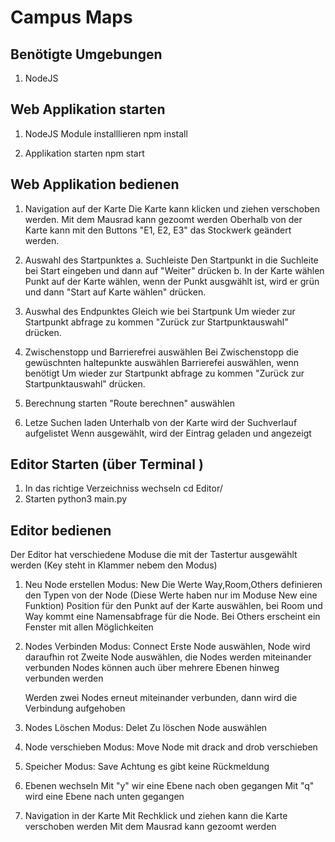 # Campus Maps

## Benötigte Umgebungen
1. NodeJS 


## Web Applikation starten
1. NodeJS Module installlieren
    npm install 

2. Applikation starten
    npm start

## Web Applikation bedienen
1. Navigation auf der Karte
    Die Karte kann klicken und ziehen verschoben werden.
    Mit dem Mausrad kann gezoomt werden
    Oberhalb von der Karte kann mit den Buttons "E1, E2, E3" das Stockwerk geändert werden.

2. Auswahl des Startpunktes 
    a. Suchleiste
        Den Startpunkt in die Suchleite bei Start eingeben und dann auf "Weiter" drücken
    b. In der Karte wählen
        Punkt auf der Karte wählen, wenn der Punkt ausgwählt ist, wird er grün und dann "Start auf Karte wählen" drücken.

3. Auswhal des Endpunktes
    Gleich wie bei Startpunk 
    Um wieder zur Startpunkt abfrage zu kommen "Zurück zur Startpunktauswahl" drücken.

4. Zwischenstopp und Barrierefrei auswählen
    Bei Zwischenstopp die gewüschnten haltepunkte auswählen
    Barrierefei auswählen, wenn benötigt
    Um wieder zur Startpunkt abfrage zu kommen "Zurück zur Startpunktauswahl" drücken.

5. Berechnung starten
    "Route berechnen" auswählen

6. Letze Suchen laden
    Unterhalb von der Karte wird der Suchverlauf aufgelistet
    Wenn ausgewählt, wird der Eintrag geladen und angezeigt


## Editor Starten (über Terminal )
1. In das richtige Verzeichniss wechseln
    cd Editor/
1. Starten 
    python3 main.py

## Editor bedienen
Der Editor hat verschiedene Moduse die mit der Tastertur ausgewählt werden (Key steht in Klammer nebem den Modus)

1. Neu Node erstellen
    Modus: New 
    Die Werte Way,Room,Others definieren den Typen von der Node (Diese Werte haben nur im Moduse New eine Funktion)
    Position für den Punkt auf der Karte auswählen, bei Room und Way kommt eine Namensabfrage für die Node.
    Bei Others erscheint ein Fenster mit allen Möglichkeiten

2. Nodes Verbinden
    Modus: Connect
    Erste Node auswählen, Node wird daraufhin rot 
    Zweite Node auswählen, die Nodes werden miteinander verbunden
    Nodes können auch über mehrere Ebenen hinweg verbunden werden

    Werden zwei Nodes erneut miteinander verbunden, dann wird die Verbindung aufgehoben

3. Nodes Löschen 
    Modus: Delet 
    Zu löschen Node auswählen 

4. Node verschieben
    Modus: Move 
    Node mit drack and drob verschieben

5. Speicher
    Modus: Save
    Achtung es gibt keine Rückmeldung

6. Ebenen wechseln 
    Mit "y" wir eine Ebene nach oben gegangen 
    Mit "q" wird eine Ebene nach unten gegangen

7. Navigation in der Karte
    Mit Rechklick und ziehen kann die Karte verschoben werden
    Mit dem Mausrad kann gezoomt werden





